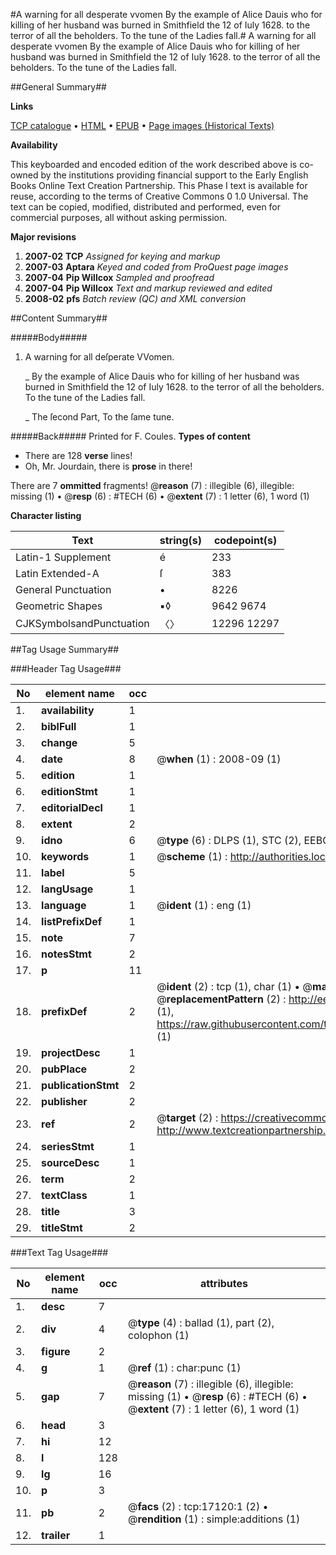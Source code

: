 #A warning for all desperate vvomen By the example of Alice Dauis who for killing of her husband was burned in Smithfield the 12 of Iuly 1628. to the terror of all the beholders. To the tune of the Ladies fall.#
A warning for all desperate vvomen By the example of Alice Dauis who for killing of her husband was burned in Smithfield the 12 of Iuly 1628. to the terror of all the beholders. To the tune of the Ladies fall.

##General Summary##

**Links**

[TCP catalogue](http://www.ota.ox.ac.uk/tcp/)  • 
[HTML](http://tei.it.ox.ac.uk/tcp/Texts-HTML/free/A69/A69183.html)  • 
[EPUB](http://tei.it.ox.ac.uk/tcp/Texts-EPUB/free/A69/A69183.epub) • 
[Page images (Historical Texts)](https://data.historicaltexts.jisc.ac.uk/view?pubId=eebo-99851828e&pageId=eebo-99851828e-17120-1)

**Availability**

This keyboarded and encoded edition of the
	       work described above is co-owned by the institutions
	       providing financial support to the Early English Books
	       Online Text Creation Partnership. This Phase I text is
	       available for reuse, according to the terms of Creative
	       Commons 0 1.0 Universal. The text can be copied,
	       modified, distributed and performed, even for
	       commercial purposes, all without asking permission.

**Major revisions**

1. __2007-02__ __TCP__ *Assigned for keying and markup*
1. __2007-03__ __Aptara__ *Keyed and coded from ProQuest page images*
1. __2007-04__ __Pip Willcox__ *Sampled and proofread*
1. __2007-04__ __Pip Willcox__ *Text and markup reviewed and edited*
1. __2008-02__ __pfs__ *Batch review (QC) and XML conversion*

##Content Summary##

#####Body#####

1. A warning for all deſperate VVomen.

    _ By the example of Alice Dauis who for killing of
her husband was burned in Smithfield the
12 of Iuly 1628. to the terror of all the
beholders. To the tune
of the Ladies fall.

    _ The ſecond Part, To the ſame tune.

#####Back#####
Printed for F. Coules.
**Types of content**

  * There are 128 **verse** lines!
  * Oh, Mr. Jourdain, there is **prose** in there!

There are 7 **ommitted** fragments! 
 @__reason__ (7) : illegible (6), illegible: missing (1)  •  @__resp__ (6) : #TECH (6)  •  @__extent__ (7) : 1 letter (6), 1 word (1)

**Character listing**


|Text|string(s)|codepoint(s)|
|---|---|---|
|Latin-1 Supplement|é|233|
|Latin Extended-A|ſ|383|
|General Punctuation|•|8226|
|Geometric Shapes|▪◊|9642 9674|
|CJKSymbolsandPunctuation|〈〉|12296 12297|

##Tag Usage Summary##

###Header Tag Usage###

|No|element name|occ|attributes|
|---|---|---|---|
|1.|__availability__|1||
|2.|__biblFull__|1||
|3.|__change__|5||
|4.|__date__|8| @__when__ (1) : 2008-09 (1)|
|5.|__edition__|1||
|6.|__editionStmt__|1||
|7.|__editorialDecl__|1||
|8.|__extent__|2||
|9.|__idno__|6| @__type__ (6) : DLPS (1), STC (2), EEBO-CITATION (1), PROQUEST (1), VID (1)|
|10.|__keywords__|1| @__scheme__ (1) : http://authorities.loc.gov/ (1)|
|11.|__label__|5||
|12.|__langUsage__|1||
|13.|__language__|1| @__ident__ (1) : eng (1)|
|14.|__listPrefixDef__|1||
|15.|__note__|7||
|16.|__notesStmt__|2||
|17.|__p__|11||
|18.|__prefixDef__|2| @__ident__ (2) : tcp (1), char (1)  •  @__matchPattern__ (2) : ([0-9\-]+):([0-9IVX]+) (1), (.+) (1)  •  @__replacementPattern__ (2) : http://eebo.chadwyck.com/downloadtiff?vid=$1&page=$2 (1), https://raw.githubusercontent.com/textcreationpartnership/Texts/master/tcpchars.xml#$1 (1)|
|19.|__projectDesc__|1||
|20.|__pubPlace__|2||
|21.|__publicationStmt__|2||
|22.|__publisher__|2||
|23.|__ref__|2| @__target__ (2) : https://creativecommons.org/publicdomain/zero/1.0/ (1), http://www.textcreationpartnership.org/docs/. (1)|
|24.|__seriesStmt__|1||
|25.|__sourceDesc__|1||
|26.|__term__|2||
|27.|__textClass__|1||
|28.|__title__|3||
|29.|__titleStmt__|2||


###Text Tag Usage###

|No|element name|occ|attributes|
|---|---|---|---|
|1.|__desc__|7||
|2.|__div__|4| @__type__ (4) : ballad (1), part (2), colophon (1)|
|3.|__figure__|2||
|4.|__g__|1| @__ref__ (1) : char:punc (1)|
|5.|__gap__|7| @__reason__ (7) : illegible (6), illegible: missing (1)  •  @__resp__ (6) : #TECH (6)  •  @__extent__ (7) : 1 letter (6), 1 word (1)|
|6.|__head__|3||
|7.|__hi__|12||
|8.|__l__|128||
|9.|__lg__|16||
|10.|__p__|3||
|11.|__pb__|2| @__facs__ (2) : tcp:17120:1 (2)  •  @__rendition__ (1) : simple:additions (1)|
|12.|__trailer__|1||
